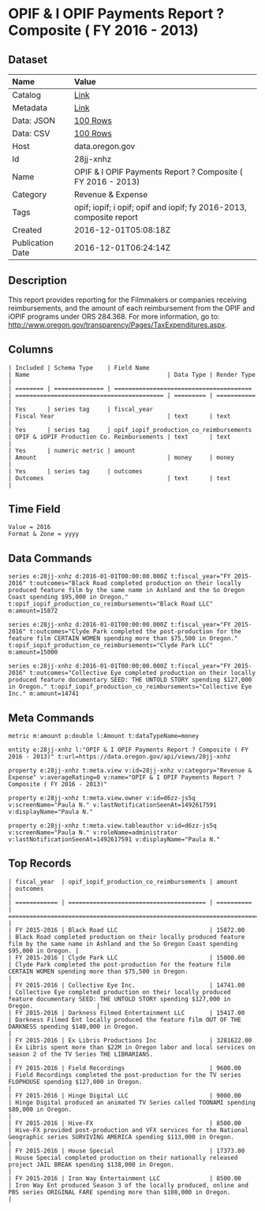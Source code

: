 # OPIF & I OPIF Payments Report ? Composite ( FY 2016 - 2013)

## Dataset

| Name | Value |
| :--- | :---- |
| Catalog | [Link](https://catalog.data.gov/dataset/opif-i-opif-payments-report-composite-fy-2016-2013) |
| Metadata | [Link](https://data.oregon.gov/api/views/28jj-xnhz) |
| Data: JSON | [100 Rows](https://data.oregon.gov/api/views/28jj-xnhz/rows.json?max_rows=100) |
| Data: CSV | [100 Rows](https://data.oregon.gov/api/views/28jj-xnhz/rows.csv?max_rows=100) |
| Host | data.oregon.gov |
| Id | 28jj-xnhz |
| Name | OPIF & I OPIF Payments Report ? Composite ( FY 2016 - 2013) |
| Category | Revenue & Expense |
| Tags | opif; iopif; i opif; opif and iopif; fy 2016-2013, composite report |
| Created | 2016-12-01T05:08:18Z |
| Publication Date | 2016-12-01T06:24:14Z |

## Description

This report provides reporting for the Filmmakers or companies receiving reimbursements, and the amount of each reimbursement from the OPIF and iOPIF programs under ORS 284.368. For more information, go to:
http://www.oregon.gov/transparency/Pages/TaxExpenditures.aspx.

## Columns

```ls
| Included | Schema Type    | Field Name                              | Name                                       | Data Type | Render Type |
| ======== | ============== | ======================================= | ========================================== | ========= | =========== |
| Yes      | series tag     | fiscal_year                             | Fiscal Year                                | text      | text        |
| Yes      | series tag     | opif_iopif_production_co_reimbursements | OPIF & iOPIF Production Co. Reimbursements | text      | text        |
| Yes      | numeric metric | amount                                  | Amount                                     | money     | money       |
| Yes      | series tag     | outcomes                                | Outcomes                                   | text      | text        |
```

## Time Field

```ls
Value = 2016
Format & Zone = yyyy
```

## Data Commands

```ls
series e:28jj-xnhz d:2016-01-01T00:00:00.000Z t:fiscal_year="FY 2015-2016" t:outcomes="Black Road completed production on their locally produced feature film by the same name in Ashland and the So Oregon Coast spending $95,000 in Oregon." t:opif_iopif_production_co_reimbursements="Black Road LLC" m:amount=15872

series e:28jj-xnhz d:2016-01-01T00:00:00.000Z t:fiscal_year="FY 2015-2016" t:outcomes="Clyde Park completed the post-production for the feature film CERTAIN WOMEN spending more than $75,500 in Oregon." t:opif_iopif_production_co_reimbursements="Clyde Park LLC" m:amount=15000

series e:28jj-xnhz d:2016-01-01T00:00:00.000Z t:fiscal_year="FY 2015-2016" t:outcomes="Collective Eye completed production on their locally produced feature documentary SEED: THE UNTOLD STORY spending $127,000 in Oregon." t:opif_iopif_production_co_reimbursements="Collective Eye Inc." m:amount=14741
```

## Meta Commands

```ls
metric m:amount p:double l:Amount t:dataTypeName=money

entity e:28jj-xnhz l:"OPIF & I OPIF Payments Report ? Composite ( FY 2016 - 2013)" t:url=https://data.oregon.gov/api/views/28jj-xnhz

property e:28jj-xnhz t:meta.view v:id=28jj-xnhz v:category="Revenue & Expense" v:averageRating=0 v:name="OPIF & I OPIF Payments Report ? Composite ( FY 2016 - 2013)"

property e:28jj-xnhz t:meta.view.owner v:id=d6zz-js5q v:screenName="Paula N." v:lastNotificationSeenAt=1492617591 v:displayName="Paula N."

property e:28jj-xnhz t:meta.view.tableauthor v:id=d6zz-js5q v:screenName="Paula N." v:roleName=administrator v:lastNotificationSeenAt=1492617591 v:displayName="Paula N."
```

## Top Records

```ls
| fiscal_year  | opif_iopif_production_co_reimbursements | amount     | outcomes                                                                                                                                               | 
| ============ | ======================================= | ========== | ====================================================================================================================================================== | 
| FY 2015-2016 | Black Road LLC                          | 15872.00   | Black Road completed production on their locally produced feature film by the same name in Ashland and the So Oregon Coast spending $95,000 in Oregon. | 
| FY 2015-2016 | Clyde Park LLC                          | 15000.00   | Clyde Park completed the post-production for the feature film CERTAIN WOMEN spending more than $75,500 in Oregon.                                      | 
| FY 2015-2016 | Collective Eye Inc.                     | 14741.00   | Collective Eye completed production on their locally produced feature documentary SEED: THE UNTOLD STORY spending $127,000 in Oregon.                  | 
| FY 2015-2016 | Darkness Filmed Entertainment LLC       | 15417.00   | Darkness Filmed Ent locally produced the feature film OUT OF THE DARKNESS spending $140,000 in Oregon.                                                 | 
| FY 2015-2016 | Ex Libris Productions Inc               | 3281622.00 | Ex Libris spent more than $22M in Oregon labor and local services on season 2 of the TV Series THE LIBRARIANS.                                         | 
| FY 2015-2016 | Field Recordings                        | 9600.00    | Field Recordings completed the post-production for the TV series FLOPHOUSE spending $127,000 in Oregon.                                                | 
| FY 2015-2016 | Hinge Digital LLC                       | 9000.00    | Hinge Digital produced an animated TV Series called TOONAMI spending $80,000 in Oregon.                                                                | 
| FY 2015-2016 | Hive-FX                                 | 8500.00    | Hive-FX provided post-production and VFX services for the National Geographic series SURVIVING AMERICA spending $113,000 in Oregon.                    | 
| FY 2015-2016 | House Special                           | 17373.00   | House Special completed production on their nationally released project JAIL BREAK spending $138,000 in Oregon.                                        | 
| FY 2015-2016 | Iron Way Entertainment LLC              | 8500.00    | Iron Way Ent produced Season 3 of the locally produced, online and PBS series ORIGINAL FARE spending more than $108,000 in Oregon.                     | 
```